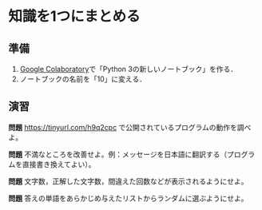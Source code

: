 # 知識を1つにまとめる

## 準備

1. [Google Colaboratory](https://research.google.com/colaboratory/)で「Python 3の新しいノートブック」を作る．
1. ノートブックの名前を「10」に変える．

## 演習

**問題** https://tinyurl.com/h9q2cpc で公開されているプログラムの動作を調べよ。

**問題** 不満なところを改善せよ。例：メッセージを日本語に翻訳する（プログラムを直接書き換えてよい）。

**問題** 文字数，正解した文字数，間違えた回数などが表示されるようにせよ。

**問題** 答えの単語をあらかじめ与えたリストからランダムに選ぶようにせよ。
